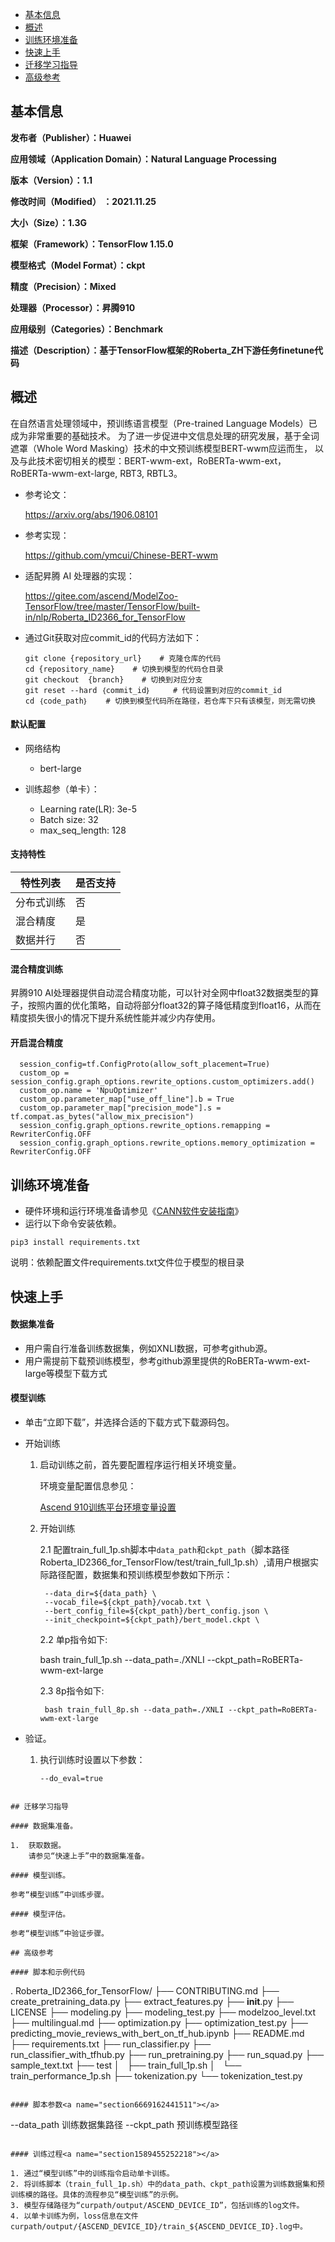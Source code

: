 - [基本信息](#基本信息.md)
- [概述](#概述.md)
- [训练环境准备](#训练环境准备.md)
- [快速上手](#快速上手.md)
- [迁移学习指导](#迁移学习指导.md)
- [高级参考](#高级参考.md)
## 基本信息

**发布者（Publisher）：Huawei**

**应用领域（Application Domain）：Natural Language Processing**

**版本（Version）：1.1**

**修改时间（Modified） ：2021.11.25**

**大小（Size）：1.3G**

**框架（Framework）：TensorFlow 1.15.0**

**模型格式（Model Format）：ckpt**

**精度（Precision）：Mixed**

**处理器（Processor）：昇腾910**

**应用级别（Categories）：Benchmark**

**描述（Description）：基于TensorFlow框架的Roberta_ZH下游任务finetune代码**

## 概述

在自然语言处理领域中，预训练语言模型（Pre-trained Language Models）已成为非常重要的基础技术。
为了进一步促进中文信息处理的研究发展，基于全词遮罩（Whole Word Masking）技术的中文预训练模型BERT-wwm应运而生，
以及与此技术密切相关的模型：BERT-wwm-ext，RoBERTa-wwm-ext，RoBERTa-wwm-ext-large, RBT3, RBTL3。

- 参考论文：
  
    https://arxiv.org/abs/1906.08101

- 参考实现：

    https://github.com/ymcui/Chinese-BERT-wwm

- 适配昇腾 AI 处理器的实现：    
  
    https://gitee.com/ascend/ModelZoo-TensorFlow/tree/master/TensorFlow/built-in/nlp/Roberta_ID2366_for_TensorFlow

- 通过Git获取对应commit\_id的代码方法如下：
  
      git clone {repository_url}    # 克隆仓库的代码
      cd {repository_name}    # 切换到模型的代码仓目录
      git checkout  {branch}    # 切换到对应分支
      git reset --hard ｛commit_id｝     # 代码设置到对应的commit_id
      cd ｛code_path｝    # 切换到模型代码所在路径，若仓库下只有该模型，则无需切换

#### 默认配置

- 网络结构

    - bert-large

-   训练超参（单卡）：
    - Learning rate(LR): 3e-5
    - Batch size: 32
    - max_seq_length: 128

#### 支持特性<a name="section1899153513554"></a>

| 特性列表   | 是否支持 |
| ---------- | -------- |
| 分布式训练 | 否       |
| 混合精度   | 是       |
| 数据并行   | 否       |

#### 混合精度训练

昇腾910 AI处理器提供自动混合精度功能，可以针对全网中float32数据类型的算子，按照内置的优化策略，自动将部分float32的算子降低精度到float16，从而在精度损失很小的情况下提升系统性能并减少内存使用。

#### 开启混合精度


```
  session_config=tf.ConfigProto(allow_soft_placement=True)
  custom_op = session_config.graph_options.rewrite_options.custom_optimizers.add()
  custom_op.name = 'NpuOptimizer'
  custom_op.parameter_map["use_off_line"].b = True
  custom_op.parameter_map["precision_mode"].s = tf.compat.as_bytes("allow_mix_precision")
  session_config.graph_options.rewrite_options.remapping = RewriterConfig.OFF
  session_config.graph_options.rewrite_options.memory_optimization = RewriterConfig.OFF
```

## 训练环境准备

-  硬件环境和运行环境准备请参见《[CANN软件安装指南](https://support.huawei.com/enterprise/zh/ascend-computing/cann-pid-251168373?category=installation-update)》
-  运行以下命令安装依赖。
```
pip3 install requirements.txt
```
说明：依赖配置文件requirements.txt文件位于模型的根目录


## 快速上手

#### 数据集准备<a name="section361114841316"></a>

- 用户需自行准备训练数据集，例如XNLI数据，可参考github源。
- 用户需提前下载预训练模型，参考github源里提供的RoBERTa-wwm-ext-large等模型下载方式

#### 模型训练<a name="section715881518135"></a>

- 单击“立即下载”，并选择合适的下载方式下载源码包。
- 开始训练    

    1. 启动训练之前，首先要配置程序运行相关环境变量。

       环境变量配置信息参见：

          [Ascend 910训练平台环境变量设置](https://gitee.com/ascend/ModelZoo-TensorFlow/wikis/01.%E8%AE%AD%E7%BB%83%E8%84%9A%E6%9C%AC%E8%BF%81%E7%A7%BB%E6%A1%88%E4%BE%8B/Ascend%20910%E8%AE%AD%E7%BB%83%E5%B9%B3%E5%8F%B0%E7%8E%AF%E5%A2%83%E5%8F%98%E9%87%8F%E8%AE%BE%E7%BD%AE)

    2. 开始训练 

        2.1 配置train_full_1p.sh脚本中`data_path`和`ckpt_path`（脚本路径Roberta_ID2366_for_TensorFlow/test/train_full_1p.sh）,请用户根据实际路径配置，数据集和预训练模型参数如下所示：

            --data_dir=${data_path} \
            --vocab_file=${ckpt_path}/vocab.txt \
            --bert_config_file=${ckpt_path}/bert_config.json \
            --init_checkpoint=${ckpt_path}/bert_model.ckpt \

        2.2 单p指令如下:

        bash train_full_1p.sh --data_path=./XNLI --ckpt_path=RoBERTa-wwm-ext-large

        

        2.3 8p指令如下:

            bash train_full_8p.sh --data_path=./XNLI --ckpt_path=RoBERTa-wwm-ext-large

- 验证。

    1. 执行训练时设置以下参数：
    
       ```
       --do_eval=true
```

## 迁移学习指导

#### 数据集准备。

1.  获取数据。
    请参见“快速上手”中的数据集准备。

#### 模型训练。

参考“模型训练”中训练步骤。

#### 模型评估。

参考“模型训练”中验证步骤。

## 高级参考

#### 脚本和示例代码

```
.
Roberta_ID2366_for_TensorFlow/
├── CONTRIBUTING.md
├── create_pretraining_data.py
├── extract_features.py
├── __init__.py
├── LICENSE
├── modeling.py
├── modeling_test.py
├── modelzoo_level.txt
├── multilingual.md
├── optimization.py
├── optimization_test.py
├── predicting_movie_reviews_with_bert_on_tf_hub.ipynb
├── README.md
├── requirements.txt
├── run_classifier.py
├── run_classifier_with_tfhub.py
├── run_pretraining.py
├── run_squad.py
├── sample_text.txt
├── test
│   ├── train_full_1p.sh
│   └── train_performance_1p.sh
├── tokenization.py
└── tokenization_test.py

```

#### 脚本参数<a name="section6669162441511"></a>

```
--data_path  训练数据集路径
--ckpt_path  预训练模型路径                       
```

#### 训练过程<a name="section1589455252218"></a>

1. 通过“模型训练”中的训练指令启动单卡训练。
2. 将训练脚本（train_full_1p.sh）中的data_path、ckpt_path设置为训练数据集和预训练模的路径。具体的流程参见“模型训练”的示例。
3. 模型存储路径为“curpath/output/ASCEND_DEVICE_ID”，包括训练的log文件。
4. 以单卡训练为例，loss信息在文件curpath/output/{ASCEND_DEVICE_ID}/train_${ASCEND_DEVICE_ID}.log中。
